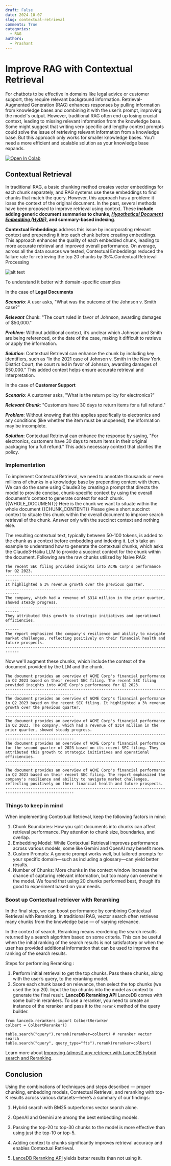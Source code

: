 ```yaml
---
draft: False
date: 2024-10-07
slug: contextual-retrieval
comments: True
categories:
  - RAG
authors:
  - Prashant
---
```


# Improve RAG with Contextual Retrieval
For chatbots to be effective in domains like legal advice or customer support, they require relevant background information. Retrieval-Augmented Generation (RAG) enhances responses by pulling information from knowledge bases and combining it with the user’s prompt, improving the model's output. However, traditional RAG often end up losing crucial context, leading to missing relevant information from the knowledge base.
Some might suggest that writing very specific and lengthy context prompts could solve the issue of retrieving relevant information from a knowledge base. But this approach only works for smaller knowledge bases. You'll need a more efficient and scalable solution as your knowledge base expands.

<a href="https://colab.research.google.com/github/lancedb/vectordb-recipes/blob/main/tutorials/RAG-with_MatryoshkaEmbed-Llamaindex/RAG_with_MatryoshkaEmbedding_and_Llamaindex.ipynb"><img src="https://colab.research.google.com/assets/colab-badge.svg" alt="Open In Colab"></a>

## Contextual Retrieval
In traditional RAG, a basic chunking method creates vector embeddings for each chunk separately, and RAG systems use these embeddings to find chunks that match the query. However, this approach has a problem: it loses the context of the original document. 
In the past, several methods have been proposed to improve retrieval using context. These **include adding generic document summaries to chunks,  ***[Hypothetical Document Embedding (HyDE)](https://lancedb.github.io/lancedb/rag/advanced_techniques/hyde/)***, and summary-based indexing**.

**Contextual Embeddings** address this issue by incorporating relevant context and prepending it into each chunk before creating embeddings. This approach enhances the quality of each embedded chunk, leading to more accurate retrieval and improved overall performance. On average, across all the data sources we tested, Contextual Embeddings reduced the failure rate for retrieving the top 20 chunks by 35%.Contextual Retrieval Processing

![alt text](img/contextual-rag/anthropic-contextual-rag.png)

To understand it better with domain-specific examples

In the case of  **Legal Documents**

***Scenario***: A user asks, "What was the outcome of the Johnson v. Smith case?"

***Relevant*** Chunk: "The court ruled in favor of Johnson, awarding damages of $50,000."

***Problem***: Without additional context, it’s unclear which Johnson and Smith are being referenced, or the date of the case, making it difficult to retrieve or apply the information.

***Solution***: Contextual Retrieval can enhance the chunk by including key identifiers, such as “In the 2021 case of Johnson v. Smith in the New York District Court, the court ruled in favor of Johnson, awarding damages of $50,000.” This added context helps ensure accurate retrieval and interpretation.

In the case of **Customer Support**

***Scenario***: A customer asks, "What is the return policy for electronics?"

***Relevant Chunk***: "Customers have 30 days to return items for a full refund."

***Problem***: Without knowing that this applies specifically to electronics and any conditions (like whether the item must be unopened), the information may be incomplete.

***Solution***: Contextual Retrieval can enhance the response by saying, "For electronics, customers have 30 days to return items in their original packaging for a full refund." This adds necessary context that clarifies the policy.

### Implementation

To implement Contextual Retrieval, we need to annotate thousands or even millions of chunks in a knowledge base by prepending context with them. We can do the same using Claude3 by creating a prompt that directs the model to provide concise, chunk-specific context by using the overall document's context to generate context for each chunk.<document> 
{{WHOLE_DOCUMENT}} 
</document> 
Here is the chunk we want to situate within the whole document 
<chunk> 
{{CHUNK_CONTENT}} 
</chunk> 
Please give a short succinct context to situate this chunk within the overall document to improve search retrieval of the chunk. Answer only with the succinct context and nothing else. 


The resulting contextual text, typically between 50-100 tokens, is added to the chunk as a context before embedding and indexing it.
Let's take an example to understand how to generate the contextual chunks, which asks the Claude3-Haiku LLM to provide a succinct context for the chunk within the document.
Following are the raw chunks utilized by Naive RAG:

```
The recent SEC filing provided insights into ACME Corp's performance for Q2 2023.
----------------------------------------------------------------------------
It highlighted a 3% revenue growth over the previous quarter.
----------------------------------------------------------------------------
The company, which had a revenue of $314 million in the prior quarter, showed steady progress.
----------------------------------------------------------------------------
They attributed this growth to strategic initiatives and operational efficiencies.
----------------------------------------------------------------------------
The report emphasized the company's resilience and ability to navigate market challenges, reflecting positively on their financial health and future prospects.
----------------------------------------------------------------------------
```

Now we'll augment these chunks, which include the context of the document provided by the LLM and the chunk.

```
The document provides an overview of ACME Corp's financial performance in Q2 2023 based on their recent SEC filing. The recent SEC filing provided insights into ACME Corp's performance for Q2 2023.
----------------------------------------------------------------------------------------------------
The document provides an overview of ACME Corp's financial performance in Q2 2023 based on the recent SEC filing. It highlighted a 3% revenue growth over the previous quarter.
----------------------------------------------------------------------------------------------------
The document provides an overview of ACME Corp's financial performance in Q2 2023. The company, which had a revenue of $314 million in the prior quarter, showed steady progress.
----------------------------------------------------------------------------------------------------
The document provides an overview of ACME Corp's financial performance for the second quarter of 2023 based on its recent SEC filing. They attributed this growth to strategic initiatives and operational efficiencies.
----------------------------------------------------------------------------------------------------
The document provides an overview of ACME Corp's financial performance in Q2 2023 based on their recent SEC filing. The report emphasized the company's resilience and ability to navigate market challenges, reflecting positively on their financial health and future prospects.
----------------------------------------------------------------------------------------------------
```

### Things to keep in mind
When implementing Contextual Retrieval, keep the following factors in mind:
1. Chunk Boundaries: How you split documents into chunks can affect retrieval performance. Pay attention to chunk size, boundaries, and overlap.
2. Embedding Model: While Contextual Retrieval improves performance across various models, some like Gemini and OpenAI may benefit more.
3. Custom Prompts: A generic prompt works well, but tailored prompts for your specific domain—such as including a glossary—can yield better results.
4. Number of Chunks: More chunks in the context window increase the chance of capturing relevant information, but too many can overwhelm the model. We found that using 20 chunks performed best, though it’s good to experiment based on your needs.

### Boost up Contextual retriever with Reranking
In the final step, we can boost performance by combining Contextual Retrieval with Reranking. In traditional RAG, vector search often retrieves many chunks from the knowledge base — of varying relevance.

In the context of search, Reranking means reordering the search results returned by a search algorithm based on some criteria. This can be useful when the initial ranking of the search results is not satisfactory or when the user has provided additional information that can be used to improve the ranking of the search results.

Steps for performing Reranking :
1. Perform initial retrieval to get the top chunks.
Pass these chunks, along with the user’s query, to the reranking model.
2. Score each chunk based on relevance, then select the top chunks (we used the top 20).
Input the top chunks into the model as context to generate the final result.
**LanceDB Reranking API**
LanceDB comes with some built-in rerankers. To use a reranker, you need to create an instance of the reranker and pass it to the ``rerank`` method of the query builder.

```
from lancedb.rerankers import ColbertReranker
colbert = ColbertReranker()

table.search("query").rerank(reranker=colbert) # reranker vector search
table.search("query", query_type="fts").rerank(reranker=colbert)
```

Learn more about [Improving (almost) any retriever with LanceDB hybrid search and Reranking](https://blog.lancedb.com/hybrid-search-and-reranking-report/).

## Conclusion
Using the combinations of techniques and steps described — proper chunking, embedding models, Contextual Retrieval, and reranking with top-K results across various datasets—here’s a summary of our findings:
1. Hybrid search with BM25 outperforms vector search alone.

2. OpenAI and Gemini are among the best embedding models.

3. Passing the top-20 to top-30 chunks to the model is more effective than using just the top-10 or top-5.

4. Adding context to chunks significantly improves retrieval accuracy and enables Contextual Retrieval.

5. [LanceDB Reranking API](https://lancedb.github.io/lancedb/reranking/) yields better results than not using it.